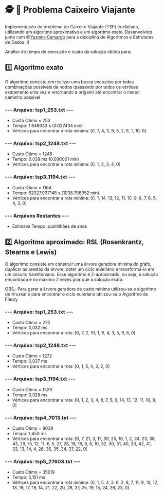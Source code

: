 # :detective: :briefcase: Problema Caixeiro Viajante
Implementação do problema do Caixeiro Viajante (TSP) euclidiano, utilizando um algoritmo aproximativo e um algoritmo exato. Desenvolvido junto com @[Yasmin-Camargo](https://github.com/Yasmin-Camargo) para a disciplina de Algoritmos e Estruturas de Dados III

Análise do tempo de execução e custo da solução obtida para:
## :one: Algoritmo exato
O algoritmo consiste em realizar uma busca exaustiva por todas combinações possíveis de nodos (passando por todos os vértices exatamente uma vez e retornando à origem) até encontrar o menor caminho possível 

### --- Arquivo: tsp1_253.txt ---
- Custo Ótimo = 253
- Tempo: 1.646033 s  (0.027434 min)
- Vértices para encontrar a rota mínima: [0, 7, 4, 3, 9, 5, 2, 6, 1, 10, 0]


### --- Arquivo: tsp2_1248.txt ---
- Custo Ótimo = 1248
- Tempo: 0.038 ms  (0.000001 min)
- Vértices para encontrar a rota mínima: [0, 1, 2, 3, 4, 0]


### --- Arquivo: tsp3_1194.txt ---
- Custo Ótimo = 1194
- Tempo: 62327.937148 s  (1038.798952 min)
- Vértices para encontrar a rota mínima: [0, 1, 14, 13, 12, 11, 10, 9, 8, 7, 6, 5, 4, 3, 0]


### --- Arquivos Restantes ---
- Estimava Tempo: quintilhões de anos


## :two: Algoritmo aproximado: RSL (Rosenkrantz, Stearns e Lewis)
O algoritmo consiste em construir uma árvore geradora mínima do grafo, duplicar as arestas da árvore, obter um ciclo euleriano e transformá-lo em um circuito hamiltoniano. Esse algoritmo é 2-aproximado, ou seja, a solução encontrada é no máximo 2 vezes pior que a solução exata.

OBS.: Para gerar a árvore geradora de custo mínimo utilizou-se o algoritmo de Kruskal e para encontrar o ciclo euleriano utilizou-se o Algoritmo de Fleury


### --- Arquivo: tsp1_253.txt ---
- Custo Ótimo = 270
- Tempo: 0,032 ms  
- Vértices para encontrar a rota: [0, 7, 2, 10, 1, 6, 4, 3, 5, 9, 8, 0]



### --- Arquivo: tsp2_1248.txt ---
- Custo Ótimo = 1272
- Tempo: 0,037 ms  
- Vértices para encontrar a rota: [0, 1, 5, 4, 3, 2, 0]



### --- Arquivo: tsp3_1194.txt ---
- Custo Ótimo = 1529
- Tempo: 0,028 ms  
- Vértices para encontrar a rota: [0, 1, 2, 3, 4, 8, 7, 5, 6, 14, 13, 12, 11, 10, 9, 0]



### --- Arquivo: tsp4_7013.txt ---
- Custo Ótimo = 9038
- Tempo: 1,450 ms  
- Vértices para encontrar a rota: [0, 7, 21, 3, 17, 39, 25, 16, 1, 2, 24, 23, 38, 43, 29, 15, 12, 11, 6, 5, 27, 28, 19, 18, 9, 8, 10, 32, 30, 31, 40, 20, 42, 41, 33, 13, 14, 4, 26, 36, 35, 34, 37, 22, 0]



### --- Arquivo: tsp5_27603.txt ---
- Custo Ótimo = 35019
- Tempo: 0,151 ms
- Vértices para encontrar a rota mínima: [0, 1, 5, 4, 3, 6, 2, 8, 7, 11, 9, 10, 12, 13, 16, 17, 18, 14, 21, 22, 20, 28, 27, 25, 19, 15, 24, 26, 23, 0]
